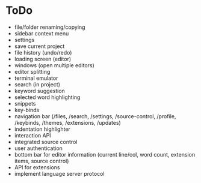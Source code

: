 # ToDo

- file/folder renaming/copying
- sidebar context menu
- settings
- save current project
- file history (undo/redo)
- loading screen (editor)
- windows (open multiple editors)
- editor splitting
- terminal emulator
- search (in project)
- keyword suggestion
- selected word highlighting
- snippets
- key-binds
- navigation bar (/files, /search, /settings, /source-control, /profile, /keybinds, /themes, /extensions, /updates)
- indentation highlighter
- interaction API
- integrated source control
- user authentication
- bottom bar for editor information (current line/col, word count, extension items, source control)
- API for extensions
- implement language server protocol